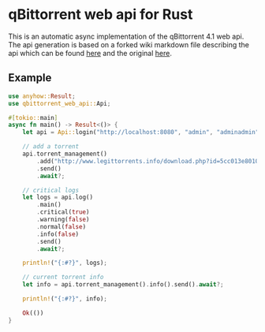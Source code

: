 # qBittorrent web api for Rust

This is an automatic async implementation of the qBittorrent 4.1 web api. The api generation is based on a forked wiki markdown file describing the api which can be found [here](https://github.com/JoelWachsler/qBittorrent/wiki/WebUI-API-(qBittorrent-4.1)) and the original [here](https://github.com/qbittorrent/qBittorrent/wiki/WebUI-API-(qBittorrent-4.1)).

## Example

```rust
use anyhow::Result;
use qbittorrent_web_api::Api;

#[tokio::main]
async fn main() -> Result<()> {
    let api = Api::login("http://localhost:8080", "admin", "adminadmin").await?;

    // add a torrent
    api.torrent_management()
        .add("http://www.legittorrents.info/download.php?id=5cc013e801095be61d768e609e3039da58616fd0&f=Oddepoxy%20-%20Oddepoxy%20(2013)%20[OGG%20320%20CBR].torrent")
        .send()
        .await?;

    // critical logs
    let logs = api.log()
        .main()
        .critical(true)
        .warning(false)
        .normal(false)
        .info(false)
        .send()
        .await?;

    println!("{:#?}", logs);

    // current torrent info
    let info = api.torrent_management().info().send().await?;

    println!("{:#?}", info);

    Ok(())
}

```

